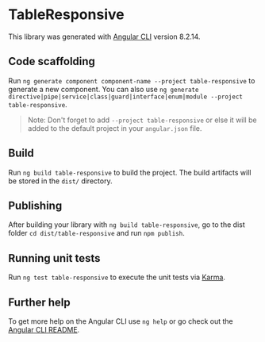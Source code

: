 # TableResponsive

This library was generated with [Angular CLI](https://github.com/angular/angular-cli) version 8.2.14.

## Code scaffolding

Run `ng generate component component-name --project table-responsive` to generate a new component. You can also use `ng generate directive|pipe|service|class|guard|interface|enum|module --project table-responsive`.
> Note: Don't forget to add `--project table-responsive` or else it will be added to the default project in your `angular.json` file. 

## Build

Run `ng build table-responsive` to build the project. The build artifacts will be stored in the `dist/` directory.

## Publishing

After building your library with `ng build table-responsive`, go to the dist folder `cd dist/table-responsive` and run `npm publish`.

## Running unit tests

Run `ng test table-responsive` to execute the unit tests via [Karma](https://karma-runner.github.io).

## Further help

To get more help on the Angular CLI use `ng help` or go check out the [Angular CLI README](https://github.com/angular/angular-cli/blob/master/README.md).
